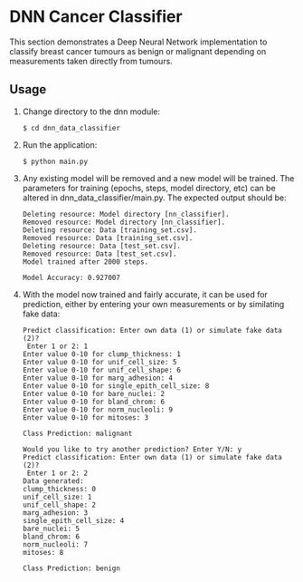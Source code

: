 # DNN Cancer Classifier

This section demonstrates a Deep Neural Network implementation to
classify breast cancer tumours as benign or malignant depending on
measurements taken directly from tumours.


## Usage

1. Change directory to the dnn module:
    ```
    $ cd dnn_data_classifier
    ```

2. Run the application:
    ```
    $ python main.py
    ````

3. Any existing model will be removed and a new model will be trained.
The parameters for training (epochs, steps, model directory, etc) can be
altered in dnn_data_classifier/main.py. The expected output should be:
    ```
    Deleting resource: Model directory [nn_classifier].
    Removed resource: Model directory [nn_classifier].
    Deleting resource: Data [training_set.csv].
    Removed resource: Data [training_set.csv].
    Deleting resource: Data [test_set.csv].
    Removed resource: Data [test_set.csv].
    Model trained after 2000 steps.

    Model Accuracy: 0.927007
    ```

4. With the model now trained and fairly accurate, it can be used for
prediction, either by entering your own measurements or by similating
fake data:
    ```
    Predict classification: Enter own data (1) or simulate fake data (2)?
     Enter 1 or 2: 1
    Enter value 0-10 for clump_thickness: 1
    Enter value 0-10 for unif_cell_size: 5
    Enter value 0-10 for unif_cell_shape: 6
    Enter value 0-10 for marg_adhesion: 4
    Enter value 0-10 for single_epith_cell_size: 8
    Enter value 0-10 for bare_nuclei: 2
    Enter value 0-10 for bland_chrom: 6
    Enter value 0-10 for norm_nucleoli: 9
    Enter value 0-10 for mitoses: 3

    Class Prediction: malignant

    Would you like to try another prediction? Enter Y/N: y
    Predict classification: Enter own data (1) or simulate fake data (2)?
     Enter 1 or 2: 2
    Data generated:
    clump_thickness: 0
    unif_cell_size: 1
    unif_cell_shape: 2
    marg_adhesion: 3
    single_epith_cell_size: 4
    bare_nuclei: 5
    bland_chrom: 6
    norm_nucleoli: 7
    mitoses: 8

    Class Prediction: benign
    ```
